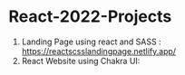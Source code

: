 # React-2022-Projects

1. Landing Page using react and SASS : https://reactscsslandingpage.netlify.app/
2. React Website using Chakra UI:
